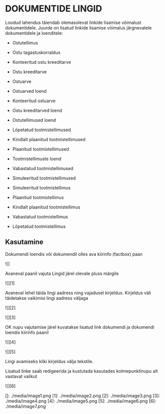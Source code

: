 # DOKUMENTIDE LINGID

Loodud lahendus täiendab olemasolevat linkide lisamise võimalust dokumentidele. Juurde on lisatud linkide lisamise võimalus järgnevatele dokumentidele ja loenditele:

- Ostutellimus

- Ostu tagastuskorraldus

- Konteeritud ostu kreeditarve

- Ostu kreeditarve

- Ostuarve

- Ostuarved loend

- Konteeritud ostuarve

- Ostu kreeditarved loend

- Ostutellimused loend

- Lõpetatud tootmistellimused

- Kindlalt plaanitud tootmistellimused

- Plaanitud tootmistellimused

- Tootmistellimuste loend

- Vabastatud tootmistellimused

- Simuleeritud tootmistellimused

- Simuleeritud tootmistellimus

- Plaanitud tootmistellimus

- Kindlalt plaanitud tootmistellimus

- Vabastatud tootmistellimus

- Lõpetatud tootmistellimus


## Kasutamine

Dokumendi loendis või dokumendil olles ava kiirinfo (factbox) paan

![]

Avaneval paanil vajuta Lingid järel olevale pluss märgile

![][1]

Avaneval lehel täida lingi aadress ning vajadusel kirjeldus. Kirjeldus väli täidetakse vaikimisi lingi aadress väljaga

![][2]

![][3]

OK nupu vajutamise järel kuvatakse lisatud link dokumendi ja dokumendi loendis kiirinfo paanil

![][4]

![][5]

Lingi avamiseks kliki kirjeldus välja tekstile.

Lisatud linke saab redigeerida ja kustutada kasutades kolmepunktinupu alt vastavat valikut

![][6]

  []: ./media/image1.png
  [1]: ./media/image2.png
  [2]: ./media/image3.png
  [3]: ./media/image4.png
  [4]: ./media/image5.png
  [5]: ./media/image6.png
  [6]: ./media/image7.png

